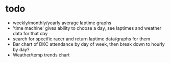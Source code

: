 todo
========

+ weekly/monthly/yearly average laptime graphs
+ 'time machine' gives ability to choose a day, see laptimes and weather data for that day
+ search for specific racer and return laptime data/graphs for them
+ Bar chart of DKC attendance by day of week, then break down to hourly by day?
+ Weather/temp trends chart
